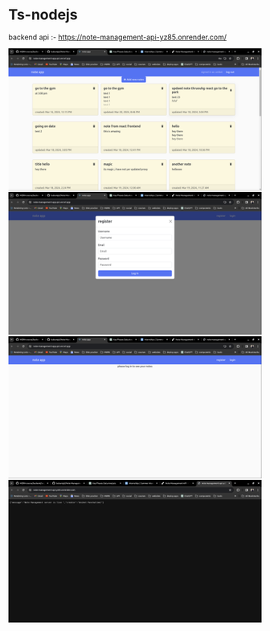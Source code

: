 # Ts-nodejs

backend api :- https://note-management-api-yz85.onrender.com/

![ss1](ss/note5.png)
![ss1](ss/note4.png)
![ss1](ss/note3.png)
![ss1](ss/note2.png)


<!-- ![ss2](ss/mern2.png) -->


